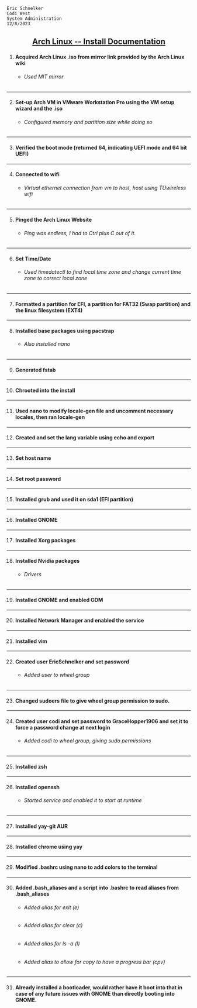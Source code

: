     Eric Schnelker  
    Codi West  
    System Administration  
    12/8/2023  
## <ins><p style="text-align: center;">Arch Linux -- Install Documentation</ins></p>  
1. #### Acquired Arch Linux .iso from mirror link provided by the Arch Linux wiki  
   * ###### Used MIT mirror  
-----------------------  
2. #### Set-up Arch VM in VMware Workstation Pro using the VM setup wizard and the .iso  
   * ###### Configured memory and partition size while doing so  
-----------------------  
3. #### Verified the boot mode (returned 64, indicating UEFI mode and 64 bit UEFI)  
-----------------------  
4. #### Connected to wifi  
   * ###### Virtual ethernet connection from vm to host, host using TUwireless wifi  
-----------------------  
5. #### Pinged the Arch Linux Website  
   * ###### Ping was endless, I had to Ctrl plus C out of it.  
-----------------------  
6. #### Set Time/Date  
   * ###### Used timedatectl to find local time zone and change current time zone to correct local zone  
-----------------------  
7. #### Formatted a partition for EFI, a partition for FAT32 (Swap partition) and the linux filesystem (EXT4)  
-----------------------  
8. #### Installed base packages using pacstrap  
   * ###### Also installed nano  
-----------------------  
9. #### Generated fstab  
-----------------------  
10. #### Chrooted into the install  
-----------------------  
11. #### Used nano to modify locale-gen file and uncomment necessary locales, then ran locale-gen  
-----------------------  
12. #### Created and set the lang variable using echo and export  
-----------------------  
13. #### Set host name  
-----------------------  
14. #### Set root password  
-----------------------  
15. #### Installed grub and used it on sda1 (EFI partition)  
-----------------------  
16. #### Installed GNOME  
-----------------------  
17. #### Installed Xorg packages  
-----------------------  
18. #### Installed Nvidia packages  
    * ###### Drivers  
-----------------------  
19. #### Installed GNOME and enabled GDM  
-----------------------  
20. #### Installed Network Manager and enabled the service  
-----------------------  
21. #### Installed vim  
-----------------------  
22. #### Created user EricSchnelker and set password  
    * ###### Added user to wheel group  
-----------------------  
23. #### Changed sudoers file to give wheel group permission to sudo.  
-----------------------  
24. #### Created user codi and set password to GraceHopper1906 and set it to force a password change at next login  
    * ###### Added codi to wheel group, giving sudo permissions  
-----------------------  
25. #### Installed zsh  
-----------------------  
26. #### Installed openssh  
    * ###### Started service and enabled it to start at runtime  
-----------------------  
27. #### Installed yay-git AUR  
-----------------------  
28. #### Installed chrome using yay  
-----------------------  
29. #### Modified .bashrc using nano to add colors to the terminal  
-----------------------  
30. #### Added .bash_aliases and a script into .bashrc to read aliases from .bash_aliases  
    * ###### Added alias for exit (e)  
    * ###### Added alias for clear (c)  
    * ###### Added alias for ls -a (l)  
    * ###### Added alias to allow for copy to have a progress bar (cpv)  
-----------------------  
31. #### Already installed a bootloader, would rather have it boot into that in case of any future issues with GNOME than directly booting into GNOME.  
